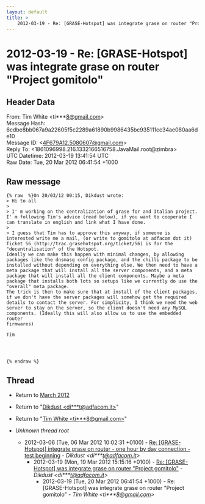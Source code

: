 ```yaml
---
layout: default
title: >
    2012-03-19 - Re: [GRASE-Hotspot] was integrate grase on router "Project gomitolo"
---
```


# 2012-03-19 - Re: [GRASE-Hotspot] was integrate grase on router "Project gomitolo"

## Header Data

From: Tim White \<ti***8@gmail.com\><br>
Message Hash: 6cdbe8bb067a9a22605f5c2289a61890b9986435bc935111cc34ae080aa6de10<br>
Message ID: \<4F679A12.5080607@gmail.com\><br>
Reply To: \<1861096998.216.1332166516758.JavaMail.root@zimbra\><br>
UTC Datetime: 2012-03-19 13:41:54 UTC<br>
Raw Date: Tue, 20 Mar 2012 06:41:54 +1000<br>

## Raw message

```
{% raw  %}On 20/03/12 00:15, Dikdust wrote:
> Hi to all
>
> I' m working on the centralization of grase for and Italian project. I' m following Tim's advice (read below), if you want to cooperate I can translate in english and link what I have done.
>
> I guess that Tim has to approve this anyway, if someone is interested write me a mail, (or write to gomitolo at adfacom dot it)
Ticket 56 (http://trac.grasehotspot.org/ticket/56) is for the 
"decentralisation" of the Hotspot.
Ideally we can make this happen with minimal changes, by allowing 
packages like the dnsmasq config package, and the chilli package to be 
installed without depending on everything else. We then need to have a 
meta package that will install all the server components, and a meta 
package that will install all the client components. Maybe a meta 
package that installs both lots so setups like we currently do use the 
"overall" meta package.
The trick is then to make sure that at install of the client packages, 
if we don't have the server packages will somehow get the required 
details to contact the server. For simplicity, I think we need the web 
server to stay on the server, so the client doesn't need any MySQL 
components. (Ideally this will also allow us to use the embedded router 
firmwares)

Tim




{% endraw %}
```

## Thread

+ Return to [March 2012](/archive/2012/03)

+ Return to "[Dikdust <di***t<span>@</span>adfacom.it>](/authors/di___t_at_adfacom_it)"
+ Return to "[Tim White <ti***8<span>@</span>gmail.com>](/authors/ti___8_at_gmail_com)"

+ _Unknown thread root_
  + 2012-03-06 (Tue, 06 Mar 2012 10:02:31 +0100) - [Re: [GRASE-Hotspot] integrate grase on router - one hour by day connection - test beginning](/archive/2012/03/48443005a953066c7074a14fff9e771dd84b8013f16bc00d52eaa5948b4185a9) - _Dikdust \<di***t@adfacom.it\>_
    + 2012-03-19 (Mon, 19 Mar 2012 15:15:16 +0100) - [Re: [GRASE-Hotspot] was integrate grase on router "Project gomitolo"](/archive/2012/03/13d0856fba04357352f4cdeccd0c8cdb79388d00b5ce4070fcf43921c18af873) - _Dikdust \<di***t@adfacom.it\>_
      + 2012-03-19 (Tue, 20 Mar 2012 06:41:54 +1000) - Re: [GRASE-Hotspot] was integrate grase on router "Project gomitolo" - _Tim White \<ti***8@gmail.com\>_

